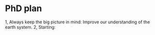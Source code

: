 # PhD plan

1, Always keep the big picture in mind: Improve our understanding of the earth system.
2, Starting: 



